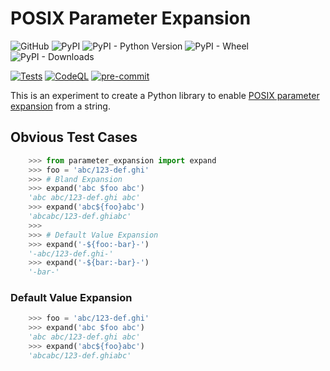 # POSIX Parameter Expansion

![GitHub](https://img.shields.io/github/license/kojiromike/parameter-expansion)
![PyPI](https://img.shields.io/pypi/v/parameter-expansion)
![PyPI - Python Version](https://img.shields.io/pypi/pyversions/parameter-expansion)
![PyPI - Wheel](https://img.shields.io/pypi/wheel/parameter-expansion)
![PyPI - Downloads](https://img.shields.io/pypi/dm/parameter-expansion)

[![Tests](https://github.com/kojiromike/parameter-expansion/actions/workflows/test.yml/badge.svg)](https://github.com/kojiromike/parameter-expansion/actions/workflows/test.yml)
[![CodeQL](https://github.com/kojiromike/parameter-expansion/actions/workflows/codeql-analysis.yml/badge.svg)](https://github.com/kojiromike/parameter-expansion/actions/workflows/codeql-analysis.yml)
[![pre-commit](https://img.shields.io/badge/pre--commit-enabled-brightgreen?logo=pre-commit&logoColor=white)](https://github.com/pre-commit/pre-commit)



This is an experiment to create a Python library to enable
[POSIX parameter expansion][1] from a string.

## Obvious Test Cases

```python
    >>> from parameter_expansion import expand
    >>> foo = 'abc/123-def.ghi'
    >>> # Bland Expansion
    >>> expand('abc $foo abc')
    'abc abc/123-def.ghi abc'
    >>> expand('abc${foo}abc')
    'abcabc/123-def.ghiabc'
    >>>
    >>> # Default Value Expansion
    >>> expand('-${foo:-bar}-')
    '-abc/123-def.ghi-'
    >>> expand('-${bar:-bar}-')
    '-bar-'
```

### Default Value Expansion

```python
    >>> foo = 'abc/123-def.ghi'
    >>> expand('abc $foo abc')
    'abc abc/123-def.ghi abc'
    >>> expand('abc${foo}abc')
    'abcabc/123-def.ghiabc'
```


[1]: http://pubs.opengroup.org/onlinepubs/009695399/utilities/xcu_chap02.html#tag_02_06_02
